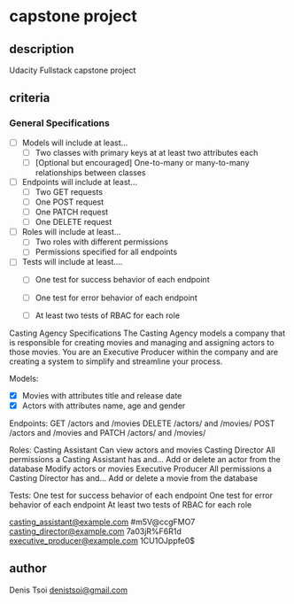 # capstone project

## description

Udacity Fullstack capstone project

## criteria

### General Specifications

- [ ] Models will include at least…
  - [ ] Two classes with primary keys at at least two attributes each
  - [ ] [Optional but encouraged] One-to-many or many-to-many relationships between classes

- [ ] Endpoints will include at least…
  - [ ] Two GET requests
  - [ ] One POST request
  - [ ] One PATCH request
  - [ ] One DELETE request

- [ ] Roles will include at least…
  - [ ] Two roles with different permissions
  - [ ] Permissions specified for all endpoints

- [ ] Tests will include at least….
  - [ ] One test for success behavior of each endpoint
  - [ ] One test for error behavior of each endpoint
  - [ ] At least two tests of RBAC for each role


Casting Agency Specifications
The Casting Agency models a company that is responsible for creating movies and managing and assigning actors to those movies. You are an Executive Producer within the company and are creating a system to simplify and streamline your process.

Models:

- [x] Movies with attributes title and release date
- [x] Actors with attributes name, age and gender

Endpoints:
GET /actors and /movies
DELETE /actors/ and /movies/
POST /actors and /movies and
PATCH /actors/ and /movies/

Roles:
Casting Assistant
Can view actors and movies
Casting Director
All permissions a Casting Assistant has and…
Add or delete an actor from the database
Modify actors or movies
Executive Producer
All permissions a Casting Director has and…
Add or delete a movie from the database

Tests:
One test for success behavior of each endpoint
One test for error behavior of each endpoint
At least two tests of RBAC for each role

<!-- https://dev-98w9-5eh.auth0.com/authorize?audience=agency&response_type=token&client_id=eG5AKHAYrvf1jToGgKbBwUdmIdaVDWbd&redirect_uri=http://localhost:5000 -->

casting_assistant@example.com #m5V@ccgFMO7
casting_director@example.com 7a03jR%F6R1d
executive_producer@example.com 1CU1OJppfe0$



## author
Denis Tsoi <denistsoi@gmail.com>